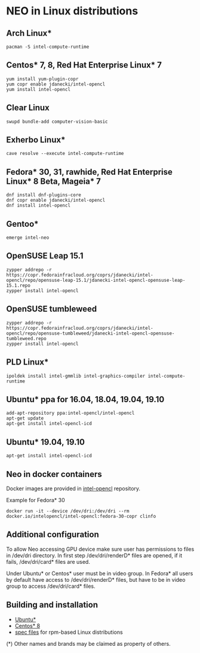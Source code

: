 # NEO in Linux distributions

## Arch Linux*

```
pacman -S intel-compute-runtime
```

## Centos* 7, 8, Red Hat Enterprise Linux* 7

```
yum install yum-plugin-copr
yum copr enable jdanecki/intel-opencl
yum install intel-opencl
```

## Clear Linux

```
swupd bundle-add computer-vision-basic
```

## Exherbo Linux*

```
cave resolve --execute intel-compute-runtime
```

## Fedora* 30, 31, rawhide, Red Hat Enterprise Linux* 8 Beta, Mageia* 7

```
dnf install dnf-plugins-core
dnf copr enable jdanecki/intel-opencl
dnf install intel-opencl
```

## Gentoo*

```
emerge intel-neo
```

## OpenSUSE Leap 15.1

```
zypper addrepo -r https://copr.fedorainfracloud.org/coprs/jdanecki/intel-opencl/repo/opensuse-leap-15.1/jdanecki-intel-opencl-opensuse-leap-15.1.repo
zypper install intel-opencl
```

## OpenSUSE tumbleweed

```
zypper addrepo -r https://copr.fedorainfracloud.org/coprs/jdanecki/intel-opencl/repo/opensuse-tumbleweed/jdanecki-intel-opencl-opensuse-tumbleweed.repo
zypper install intel-opencl
```

## PLD Linux*

```
ipoldek install intel-gmmlib intel-graphics-compiler intel-compute-runtime
```

## Ubuntu* ppa for 16.04, 18.04, 19.04, 19.10

```
add-apt-repository ppa:intel-opencl/intel-opencl
apt-get update
apt-get install intel-opencl-icd
```

## Ubuntu* 19.04, 19.10

```
apt-get install intel-opencl-icd
```

## Neo in docker containers

Docker images are provided in [intel-opencl](https://hub.docker.com/r/intelopencl/intel-opencl) repository.

Example for Fedora* 30

```
docker run -it --device /dev/dri:/dev/dri --rm docker.io/intelopencl/intel-opencl:fedora-30-copr clinfo
```

## Additional configuration

To allow Neo accessing GPU device make sure user has permissions to files in /dev/dri directory.
In first step /dev/dri/renderD* files are opened, if it fails, /dev/dri/card* files are used.

Under Ubuntu* or Centos* user must be in video group.
In Fedora* all users by default have access to /dev/dri/renderD* files,
but have to be in video group to access /dev/dri/card* files.
 
## Building and installation

* [Ubuntu*](https://github.com/intel/compute-runtime/blob/master/documentation/BUILD_Ubuntu.md)
* [Centos* 8](https://github.com/intel/compute-runtime/blob/master/documentation/BUILD_Centos.md)
* [spec files](https://github.com/JacekDanecki/neo-specs) for rpm-based Linux distributions

(*) Other names and brands may be claimed as property of others.
